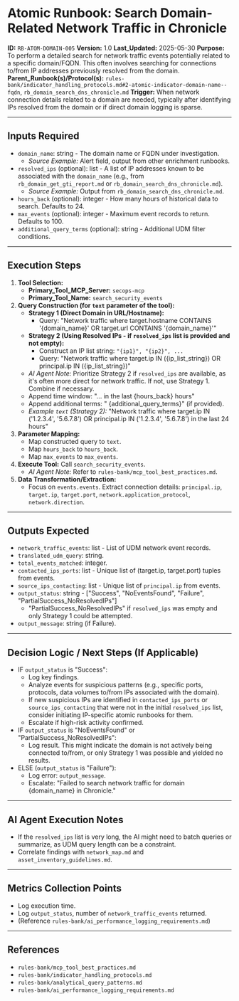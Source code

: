 # Atomic Runbook: Search Domain-Related Network Traffic in Chronicle

**ID:** `RB-ATOM-DOMAIN-005`
**Version:** 1.0
**Last_Updated:** 2025-05-30
**Purpose:** To perform a detailed search for network traffic events potentially related to a specific domain/FQDN. This often involves searching for connections to/from IP addresses previously resolved from the domain.
**Parent_Runbook(s)/Protocol(s):** `rules-bank/indicator_handling_protocols.md#2-atomic-indicator-domain-name--fqdn`, `rb_domain_search_dns_chronicle.md`
**Trigger:** When network connection details related to a domain are needed, typically after identifying IPs resolved from the domain or if direct domain logging is sparse.

---

## Inputs Required

-   `domain_name`: string - The domain name or FQDN under investigation.
    -   *Source Example:* Alert field, output from other enrichment runbooks.
-   `resolved_ips` (optional): list - A list of IP addresses known to be associated with the `domain_name` (e.g., from `rb_domain_get_gti_report.md` or `rb_domain_search_dns_chronicle.md`).
    -   *Source Example:* Output from `rb_domain_search_dns_chronicle.md`.
-   `hours_back` (optional): integer - How many hours of historical data to search. Defaults to 24.
-   `max_events` (optional): integer - Maximum event records to return. Defaults to 100.
-   `additional_query_terms` (optional): string - Additional UDM filter conditions.

---

## Execution Steps

1.  **Tool Selection:**
    -   **Primary_Tool_MCP_Server:** `secops-mcp`
    -   **Primary_Tool_Name:** `search_security_events`
2.  **Query Construction (for `text` parameter of the tool):**
    -   **Strategy 1 (Direct Domain in URL/Hostname):**
        -   Query: "Network traffic where target.hostname CONTAINS '{domain_name}' OR target.url CONTAINS '{domain_name}'"
    -   **Strategy 2 (Using Resolved IPs - if `resolved_ips` list is provided and not empty):**
        -   Construct an IP list string: `"{ip1}", "{ip2}", ...`
        -   Query: "Network traffic where target.ip IN ({ip_list_string}) OR principal.ip IN ({ip_list_string})"
    -   *AI Agent Note:* Prioritize Strategy 2 if `resolved_ips` are available, as it's often more direct for network traffic. If not, use Strategy 1. Combine if necessary.
    -   Append time window: "... in the last {hours_back} hours"
    -   Append additional terms: " {additional_query_terms}" (if provided).
    -   *Example `text` (Strategy 2):* "Network traffic where target.ip IN ('1.2.3.4', '5.6.7.8') OR principal.ip IN ('1.2.3.4', '5.6.7.8') in the last 24 hours"
3.  **Parameter Mapping:**
    -   Map constructed query to `text`.
    -   Map `hours_back` to `hours_back`.
    -   Map `max_events` to `max_events`.
4.  **Execute Tool:** Call `search_security_events`.
    -   *AI Agent Note:* Refer to `rules-bank/mcp_tool_best_practices.md`.
5.  **Data Transformation/Extraction:**
    -   Focus on `events.events`. Extract connection details: `principal.ip`, `target.ip`, `target.port`, `network.application_protocol`, `network.direction`.

---

## Outputs Expected

-   `network_traffic_events`: list - List of UDM network event records.
-   `translated_udm_query`: string.
-   `total_events_matched`: integer.
-   `contacted_ips_ports`: list - Unique list of (target.ip, target.port) tuples from events.
-   `source_ips_contacting`: list - Unique list of `principal.ip` from events.
-   `output_status`: string - ["Success", "NoEventsFound", "Failure", "PartialSuccess_NoResolvedIPs"]
    -   "PartialSuccess_NoResolvedIPs" if `resolved_ips` was empty and only Strategy 1 could be attempted.
-   `output_message`: string (if Failure).

---

## Decision Logic / Next Steps (If Applicable)

-   IF `output_status` is "Success":
    -   Log key findings.
    -   Analyze events for suspicious patterns (e.g., specific ports, protocols, data volumes to/from IPs associated with the domain).
    -   If new suspicious IPs are identified in `contacted_ips_ports` or `source_ips_contacting` that were not in the initial `resolved_ips` list, consider initiating IP-specific atomic runbooks for them.
    -   Escalate if high-risk activity confirmed.
-   IF `output_status` is "NoEventsFound" or "PartialSuccess_NoResolvedIPs":
    -   Log result. This might indicate the domain is not actively being connected to/from, or only Strategy 1 was possible and yielded no results.
-   ELSE (`output_status` is "Failure"):
    -   Log error: `output_message`.
    -   Escalate: "Failed to search network traffic for domain {domain_name} in Chronicle."

---

## AI Agent Execution Notes

-   If the `resolved_ips` list is very long, the AI might need to batch queries or summarize, as UDM query length can be a constraint.
-   Correlate findings with `network_map.md` and `asset_inventory_guidelines.md`.

---

## Metrics Collection Points

-   Log execution time.
-   Log `output_status`, number of `network_traffic_events` returned.
-   (Reference `rules-bank/ai_performance_logging_requirements.md`)

---

## References

-   `rules-bank/mcp_tool_best_practices.md`
-   `rules-bank/indicator_handling_protocols.md`
-   `rules-bank/analytical_query_patterns.md`
-   `rules-bank/ai_performance_logging_requirements.md`
